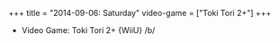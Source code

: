+++
title = "2014-09-06: Saturday"
video-game = ["Toki Tori 2+"]
+++


* Video Game: Toki Tori 2+ {WiiU} /b/